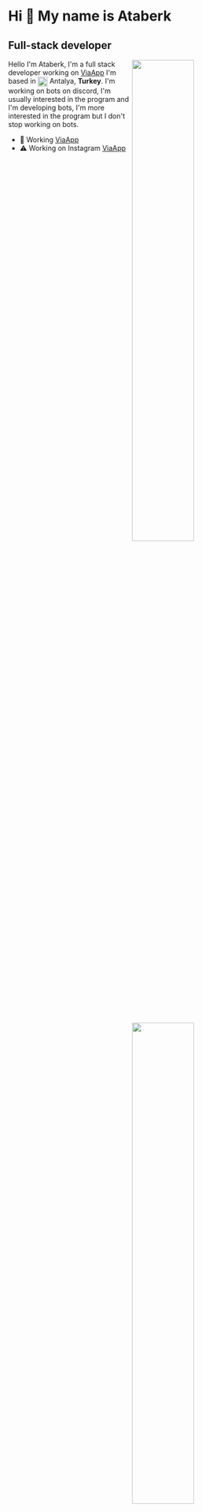 Hi 👋 My name is Ataberk
===========================

Full-stack developer
--------------------

<img width="50%" align="right" src="https://github-widgetbox.vercel.app/api/profile?username=SoulcoreDevelopment&data=followers,repositories,stars,commits&theme=darkmode">
<img width="50%" height="1px" align="right" src="https://i.imgur.com/DkKayja.png">
<img width="50%" align="right" src="https://github-widgetbox.vercel.app/api/skills?languages=js,vue,html,css,nodejs,java,kotlin&theme=darkmode">

Hello I'm Ataberk, I'm a full stack developer working on [ViaApp](https://discord.gg/viaapp-support-1024093251717828698)
I'm based in <img width="20" height="20" align="center" src="https://i.imgur.com/ff547ZT.png"> Antalya, **Turkey**. I'm working on bots on discord, I'm usually interested in the program and I'm developing bots, I'm more interested in the program but I don't stop working on bots.

- 🚀 Working [ViaApp](https://discord.gg/QXcmVzTMzq)
- ⚠ Working on Instagram [ViaApp](https://www.instagram.com/soulcore.development/)
